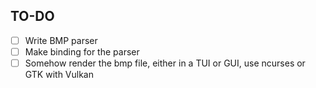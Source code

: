 ## TO-DO
- [ ] Write BMP parser
- [ ] Make binding for the parser
- [ ] Somehow render the bmp file, either in a TUI or GUI, use ncurses or GTK with Vulkan
